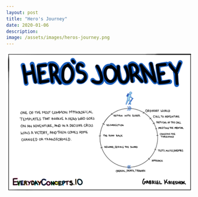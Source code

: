 ```yaml
---
layout: post
title: "Hero's Journey"
date: 2020-01-06
description: 
image: /assets/images/heros-journey.png
---
```


![Hero's Journey](/assets/images/heros-journey.png)